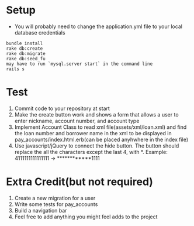 # Setup
- You will probably need to change the application.yml file to your local database credentials
```
bundle install
rake db:create
rake db:migrate
rake db:seed_fu
may have to run `mysql.server start` in the command line
rails s
```

# Test
1. Commit code to your repository at start
2. Make the create button work and shows a form that allows a user to enter nickname, account number, and account type
3. Implement Account Class to read xml file(assets/xml/loan.xml) and find the loan number and borrower name in the xml to be displayed in pay_accounts/index.html.erb(can be placed anyhwhere in the index file)
4. Use javascript/jQuery to connect the hide button. The button should replace the all the characters except the last 4, with *.
Example: 4111111111111111 -> ************1111

# Extra Credit(but not required)
1. Create a new migration for a user
2. Write some tests for pay_accounts
3. Build a navigation bar
4. Feel free to add anything you might feel adds to the project
